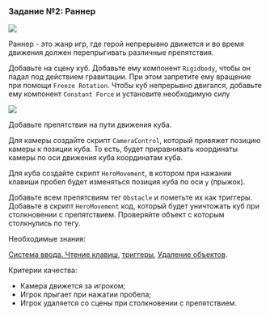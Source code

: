 ### Задание №2: Раннер

![](https://api.monosnap.com/rpc/file/download?id=aPBXR6zHpbNzOvBn5ampbdFGRk79Jd)

Раннер - это жанр игр, где герой непрерывно движется и во время движения должен перепрыгивать различные препятствия.

Добавьте на сцену куб. Добавьте ему компонент `Rigidbody`, чтобы он падал под действием гравитации. При этом запретите ему вращение при помощи `Freeze Rotation`. Чтобы куб непрерывно двигался, добавьте ему компонент `Constant Force` и установите необходимую силу

![](https://api.monosnap.com/rpc/file/download?id=PNPj8757wfnHO0Ad01WZI68VT9QvVT)

Добавьте препятствия на пути движения куба.

Для камеры создайте скрипт `CameraControl`, который привяжет позицию камеры к позиции куба. То есть, будет приравнивать координаты камеры по оси движения куба координатам куба.

Для куба создайте скрипт `HeroMovement`, в котором при нажании клавиши пробел будет изменяться позиция куба по оси `y` (прыжок).

Добавьте всем препятсвиям тег `Obstacle` и пометьте их как триггеры. Добавьте в скрипт `HeroMovement` код, который будет уничтожать куб при столкновении с препятствием. Проверяйте объект с которым столкнулись по тегу.

Необходимые знания:

[Система ввода. Чтение клавиш](https://github.com/UniumGames/Lessons/tree/master/12#Система-ввода-Чтение-клавиш), [триггеры](https://github.com/UniumGames/Lessons/tree/master/12#Триггеры), [Удаление объектов](https://github.com/UniumGames/Lessons/tree/master/12#Удаление-объектов).

Критерии качества:

- Камера движется за игроком;
- Игрок прыгает при нажатии пробела;
- Игрок удаляется со сцены при столкновении с препятствием.